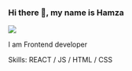 ### Hi there 👋, my name is Hamza
![](https://arturssmirnovs.github.io/github-profile-readme-generator/images/banner.png)

I am Frontend developer 

Skills: REACT / JS / HTML / CSS






